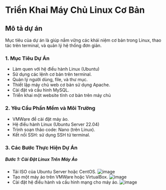 # Triển Khai Máy Chủ Linux Cơ Bản
## Mô tả dự án
Mục tiêu của dự án là giúp nắm vững các khái niệm cơ bản trong Linux, thao tác trên terminal, và quản lý hệ thống đơn giản.
### 1. Mục Tiêu Dự Án
- Làm quen với hệ điều hành Linux (Ubuntu)
- Sử dụng các lệnh cơ bản trên terminal.
- Quản lý người dùng, file, và thư mục.
- Thiết lập máy chủ web cơ bản sử dụng Apache.
- Cài đặt và cấu hình MySQL.
- Triển khai một website tĩnh cơ bản trên máy chủ
### 2. Yêu Cầu Phần Mềm và Môi Trường
- VMWare để cài đặt máy ảo.
- Hệ điều hành Linux (Ubuntu Server 22.04)
- Trình soạn thảo code: Nano (trên Linux).
- Kết nối SSH: sử dụng SSH từ terminal.
### 3. Các Bước Thực Hiện Dự Án
##### Bước 1: Cài Đặt Linux Trên Máy Ảo
- Tải ISO của Ubuntu Server hoặc CentOS.
  ![image](https://github.com/user-attachments/assets/715c670e-aa8d-4b27-8ae1-6ff5cd4f2c94)
- Tạo một máy ảo trên VMWare hoặc VirtualBox.
    ![image](https://github.com/user-attachments/assets/e700f775-502d-488d-95c3-000ee6586d88)
- Cài đặt hệ điều hành và cấu hình mạng cho máy ảo.
![image](https://github.com/user-attachments/assets/ff66e37d-ccfc-4ec4-9f7f-5210188a093c)


